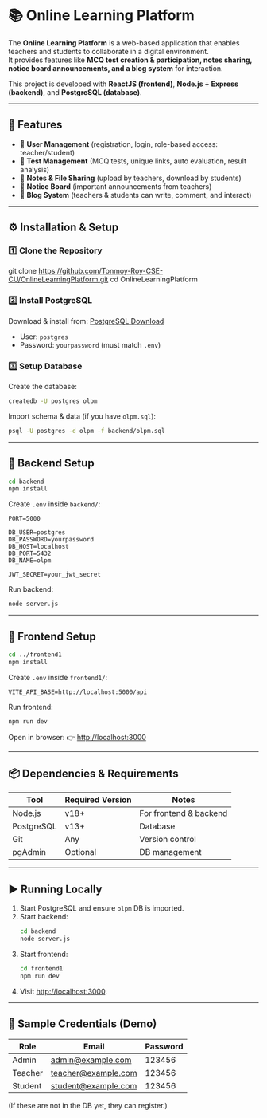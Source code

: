 # 📚 Online Learning Platform

The **Online Learning Platform** is a web-based application that enables teachers and students to collaborate in a digital environment.  
It provides features like **MCQ test creation & participation, notes sharing, notice board announcements, and a blog system** for interaction.  

This project is developed with **ReactJS (frontend)**, **Node.js + Express (backend)**, and **PostgreSQL (database)**.  

---

## 🚀 Features
- 👤 **User Management** (registration, login, role-based access: teacher/student)  
- 📝 **Test Management** (MCQ tests, unique links, auto evaluation, result analysis)  
- 📂 **Notes & File Sharing** (upload by teachers, download by students)  
- 📢 **Notice Board** (important announcements from teachers)  
- 📰 **Blog System** (teachers & students can write, comment, and interact)  

---

## ⚙️ Installation & Setup

### 1️⃣ Clone the Repository
git clone https://github.com/Tonmoy-Roy-CSE-CU/OnlineLearningPlatform.git
cd OnlineLearningPlatform

### 2️⃣ Install PostgreSQL
Download & install from: [PostgreSQL Download](https://www.postgresql.org/download/windows/)
* User: `postgres`
* Password: `yourpassword` (must match `.env`)

### 3️⃣ Setup Database
Create the database:
```bash
createdb -U postgres olpm
```

Import schema & data (if you have `olpm.sql`):
```bash
psql -U postgres -d olpm -f backend/olpm.sql
```

---

## 🧪 Backend Setup
```bash
cd backend
npm install
```

Create `.env` inside `backend/`:
```env
PORT=5000

DB_USER=postgres
DB_PASSWORD=yourpassword
DB_HOST=localhost
DB_PORT=5432
DB_NAME=olpm

JWT_SECRET=your_jwt_secret
```

Run backend:
```bash
node server.js
```

---

## 🎨 Frontend Setup
```bash
cd ../frontend1
npm install
```

Create `.env` inside `frontend1/`:
```env
VITE_API_BASE=http://localhost:5000/api
```

Run frontend:
```bash
npm run dev
```

Open in browser:
👉 [http://localhost:3000](http://localhost:3000)

---

## 📦 Dependencies & Requirements

| Tool       | Required Version | Notes                  |
| ---------- | ---------------- | ---------------------- |
| Node.js    | v18+             | For frontend & backend |
| PostgreSQL | v13+             | Database               |
| Git        | Any              | Version control        |
| pgAdmin    | Optional         | DB management          |

---

## ▶️ Running Locally

1. Start PostgreSQL and ensure `olpm` DB is imported.
2. Start backend:
   ```bash
   cd backend
   node server.js
   ```
3. Start frontend:
   ```bash
   cd frontend1
   npm run dev
   ```
4. Visit [http://localhost:3000](http://localhost:3000).

---

## 👤 Sample Credentials (Demo)

| Role    | Email                                             | Password |
| ------- | ------------------------------------------------- | -------- |
| Admin   | [admin@example.com](mailto:admin@example.com)     | 123456   |
| Teacher | [teacher@example.com](mailto:teacher@example.com) | 123456   |
| Student | [student@example.com](mailto:student@example.com) | 123456   |
(If these are not in the DB yet, they can register.)
